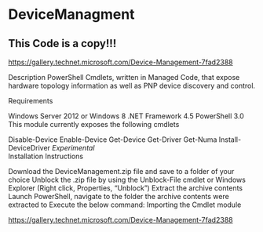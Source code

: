 # DeviceManagment
## This Code is a copy!!!
https://gallery.technet.microsoft.com/Device-Management-7fad2388

Description
PowerShell Cmdlets, written in Managed Code, that expose hardware topology information as well as PNP device discovery and control. 

Requirements

Windows Server 2012 or Windows 8
.NET Framework 4.5
PowerShell 3.0
This module currently exposes the following cmdlets

Disable-Device
Enable-Device
Get-Device
Get-Driver
Get-Numa
Install-DeviceDriver *Experimental*  
Installation Instructions

Download the DeviceManagement.zip file and save to a folder of your choice
Unblock the .zip file by using the Unblock-File cmdlet or Windows Explorer (Right click, Properties, “Unblock”)
Extract the archive contents
Launch PowerShell, navigate to the folder the archive contents were extracted to
Execute the below command:
Importing the Cmdlet module

https://gallery.technet.microsoft.com/Device-Management-7fad2388
